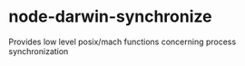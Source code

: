# node-darwin-synchronize
Provides low level posix/mach functions concerning process synchronization
